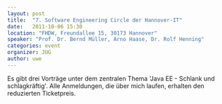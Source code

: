 ```yaml
---
layout: post
title:  "7. Software Engineering Circle der Hannover-IT"
date:   2011-10-06 15:30
location: "FHDW, Freundallee 15, 30173 Hannover"
speaker: "Prof. Dr. Bernd Müller, Arno Haase, Dr. Rolf Henning"
categories: event
organizer: JUG
author: uwe
---
```

Es gibt drei Vorträge unter dem zentralen Thema 'Java EE - Schlank und schlagkräftig'.
Alle Anmeldungen, die über mich laufen, erhalten den reduzierten Ticketpreis.
